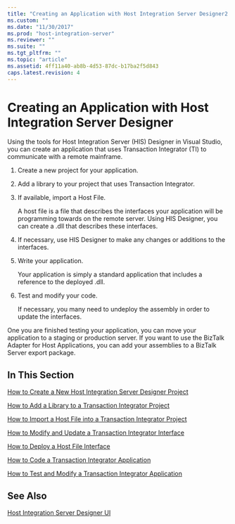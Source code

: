 ```yaml
---
title: "Creating an Application with Host Integration Server Designer2 | Microsoft Docs"
ms.custom: ""
ms.date: "11/30/2017"
ms.prod: "host-integration-server"
ms.reviewer: ""
ms.suite: ""
ms.tgt_pltfrm: ""
ms.topic: "article"
ms.assetid: 4ff11a40-ab8b-4d53-87dc-b17ba2f5d843
caps.latest.revision: 4
---
```

# Creating an Application with Host Integration Server Designer
Using the tools for Host Integration Server (HIS) Designer in Visual Studio, you can create an application that uses Transaction Integrator (TI) to communicate with a remote mainframe.  
  
1.  Create a new project for your application.  
  
2.  Add a library to your project that uses Transaction Integrator.  
  
3.  If available, import a Host File.  
  
     A host file is a file that describes the interfaces your application will be programming towards on the remote server. Using HIS Designer, you can create a .dll that describes these interfaces.  
  
4.  If necessary, use HIS Designer to make any changes or additions to the interfaces.  
  
5.  Write your application.  
  
     Your application is simply a standard application that includes a reference to the deployed .dll.  
  
6.  Test and modify your code.  
  
     If necessary, you many need to undeploy the assembly in order to update the interfaces.  
  
 One you are finished testing your application, you can move your application to a staging or production server. If you want to use the BizTalk Adapter for Host Applications, you can add your assemblies to a BizTalk Server export package.  
  
## In This Section  
 [How to Create a New Host Integration Server Designer Project](../HIS2010/how-to-create-a-new-host-integration-server-designer-project2.md)  
  
 [How to Add a Library to a Transaction Integrator Project](../HIS2010/how-to-add-a-library-to-a-transaction-integrator-project1.md)  
  
 [How to Import a Host File into a Transaction Integrator Project](../HIS2010/how-to-import-a-host-file-into-a-transaction-integrator-project1.md)  
  
 [How to Modify and Update a Transaction Integrator Interface](../HIS2010/how-to-modify-and-update-a-transaction-integrator-interface1.md)  
  
 [How to Deploy a Host File Interface](../HIS2010/how-to-deploy-a-host-file-interface2.md)  
  
 [How to Code a Transaction Integrator Application](../HIS2010/how-to-code-a-transaction-integrator-application1.md)  
  
 [How to Test and Modify a Transaction Integrator Application](../HIS2010/how-to-test-and-modify-a-transaction-integrator-application1.md)  
  
## See Also  
 [Host Integration Server Designer UI](../HIS2010/host-integration-server-designer-ui2.md)